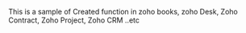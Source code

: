 This is a sample of Created function in zoho books, zoho Desk, Zoho Contract, Zoho Project, Zoho CRM ..etc
